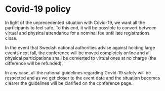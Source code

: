 
# Covid-19 policy

In light of the unprecedented situation with Covid-19, we want all the participants to feel safe. 
To this end, it will be possible to convert between virtual and physical attendance for a nominal fee until late registrations close.  

In the event that Swedish national authorities advise against holding large events next fall, 
the conference will be moved completely online and all physical participations shall be converted to virtual ones at no charge (the difference will be refunded).  

In any case, all the national guidelines regarding Covid-19 safety will be respected 
and as we get closer to the event date and the situation becomes clearer the guidelines will be clarified on the conference page.
